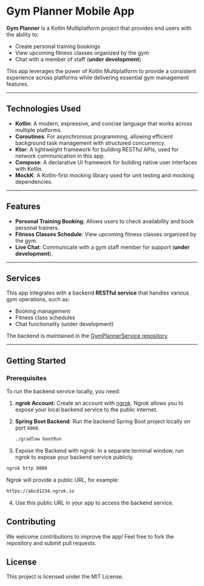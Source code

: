 # Gym Planner Mobile App

**Gym Planner** is a Kotlin Multiplatform project that provides end users with the ability to:

- Create personal training bookings
- View upcoming fitness classes organized by the gym
- Chat with a member of staff (**under development**)

This app leverages the power of Kotlin Multiplatform to provide a consistent experience across platforms while delivering essential gym management features.

---

## Technologies Used

- **Kotlin**: A modern, expressive, and concise language that works across multiple platforms.
- **Coroutines**: For asynchronous programming, allowing efficient background task management with structured concurrency.
- **Ktor**: A lightweight framework for building RESTful APIs, used for network communication in this app.
- **Compose**: A declarative UI framework for building native user interfaces with Kotlin.
- **MockK**: A Kotlin-first mocking library used for unit testing and mocking dependencies.

---

## Features

- **Personal Training Booking**: Allows users to check availability and book personal trainers.
- **Fitness Classes Schedule**: View upcoming fitness classes organized by the gym.
- **Live Chat**: Communicate with a gym staff member for support (**under development**).

---

## Services

This app integrates with a backend **RESTful service** that handles various gym operations, such as:

- Booking management
- Fitness class schedules
- Chat functionality (under development)

The backend is maintained in the [GymPlannerService repository](https://github.com/IanArb/GymPlannerService).

---

## Getting Started

### Prerequisites

To run the backend service locally, you need:

1. **ngrok Account**: Create an account with [ngrok](https://ngrok.com/). Ngrok allows you to expose your local backend service to the public internet.

2. **Spring Boot Backend**: Run the backend Spring Boot project locally on port `8080`.

   ```bash
   ./gradlew bootRun
   ```

3. Expose the Backend with ngrok: In a separate terminal window, run ngrok to expose your backend service publicly.

```bash
ngrok http 8080
```

Ngrok will provide a public URL, for example:

```bash
https://abcd1234.ngrok.io
```

4. Use this public URL in your app to access the backend service.

## Contributing
We welcome contributions to improve the app! Feel free to fork the repository and submit pull requests.

## License
This project is licensed under the MIT License.
